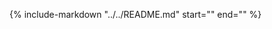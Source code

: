 {%
   include-markdown "../../README.md"
   start="<!--readme-for-root-start-->"
   end="<!--readme-for-root-end-->"
%}
